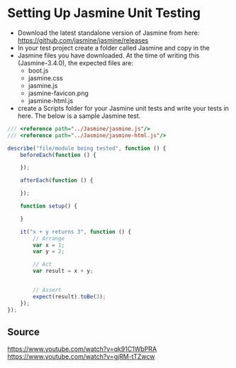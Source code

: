 # Setting Up Jasmine Unit Testing

* Download the latest standalone version of Jasmine from here: https://github.com/jasmine/jasmine/releases
* In your test project create a folder called Jasmine and copy in the 
* Jasmine files you have downloaded. At the time of writing this (Jasmine-3.4.0), the expected files are:
  * boot.js
  * jasmine.css
  * jasmine.js
  * jasmine-favicon.png
  * jasmine-html.js
* create a Scripts folder for your Jasmine unit tests and write your tests in here. The below is a sample Jasmine test. 


```javascript
/// <reference path="../Jasmine/jasmine.js"/>
/// <reference path="../Jasmine/jasmine-html.js"/>

describe("file/module being tested", function () {
    beforeEach(function () {

    });

    afterEach(function () {

    });

    function setup() {

    }

    it("x + y returns 3", function () {
        // Arrange
        var x = 1;
        var y = 2;

        // Act
        var result = x + y;


        // Assert
        expect(result).toBe(3);
    });
});
```

## Source 
https://www.youtube.com/watch?v=qk91C1WbPRA
https://www.youtube.com/watch?v=gjRM-tTZwcw